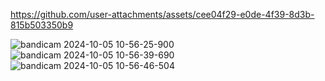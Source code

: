 

https://github.com/user-attachments/assets/cee04f29-e0de-4f39-8d3b-815b503350b9

![bandicam 2024-10-05 10-56-25-900](https://github.com/user-attachments/assets/2383b4ee-4d00-4276-bd99-69495a283206)
![bandicam 2024-10-05 10-56-39-690](https://github.com/user-attachments/assets/0ced7e16-8d03-4da8-8118-0cafecd408d4)
![bandicam 2024-10-05 10-56-46-504](https://github.com/user-attachments/assets/23853297-746e-495b-9999-d046c94c1c10)

